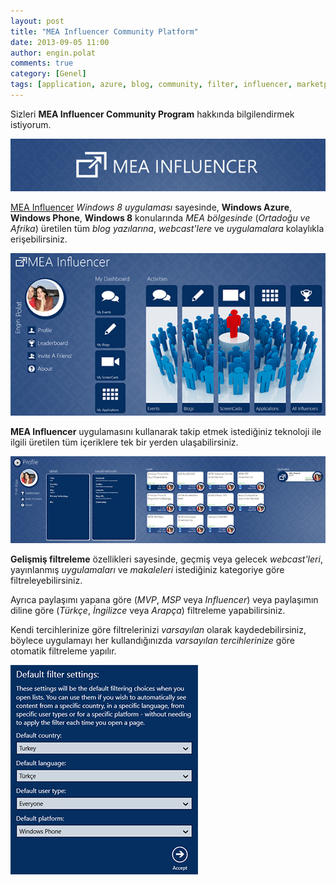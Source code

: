```yaml
---
layout: post
title: "MEA Influencer Community Platform"
date: 2013-09-05 11:00
author: engin.polat
comments: true
category: [Genel]
tags: [application, azure, blog, community, filter, influencer, marketplace, mea, msp, mvp, post, topluluk, windows store, windows8, windowsphone]
---
```

Sizleri **MEA Influencer Community Program** hakkında bilgilendirmek istiyorum.

![](/assets/uploads/2013/09/mea1.jpg)

<a href="http://apps.microsoft.com/windows/en-us/app/mea-influencer/d7d7af61-50a6-4bec-b91e-36b311b00bc1" title="Windows Store : MEA Influencer" target="_blank">MEA Influencer</a> *Windows 8 uygulaması* sayesinde, **Windows Azure**, **Windows Phone**, **Windows 8** konularında *MEA bölgesinde* (*Ortadoğu ve Afrika*) üretilen tüm *blog yazılarına*, *webcast'lere* ve *uygulamalara* kolaylıkla erişebilirsiniz.

![](/assets/uploads/2013/09/mea2.jpg)

**MEA Influencer** uygulamasını kullanarak takip etmek istediğiniz teknoloji ile ilgili üretilen tüm içeriklere tek bir yerden ulaşabilirsiniz.

![](/assets/uploads/2013/09/mea3.jpg)

**Gelişmiş filtreleme** özellikleri sayesinde, geçmiş veya gelecek *webcast'leri*, yayınlanmış *uygulamaları* ve *makaleleri* istediğiniz kategoriye göre filtreleyebilirsiniz.

Ayrıca paylaşımı yapana göre (*MVP*, *MSP* veya *Influencer*) veya paylaşımın diline göre (*Türkçe*, *İngilizce* veya *Arapça*) filtreleme yapabilirsiniz.

Kendi tercihlerinize göre filtrelerinizi *varsayılan* olarak kaydedebilirsiniz, böylece uygulamayı her kullandığınızda *varsayılan tercihlerinize* göre otomatik filtreleme yapılır.

![](/assets/uploads/2013/09/mea4.jpg)

